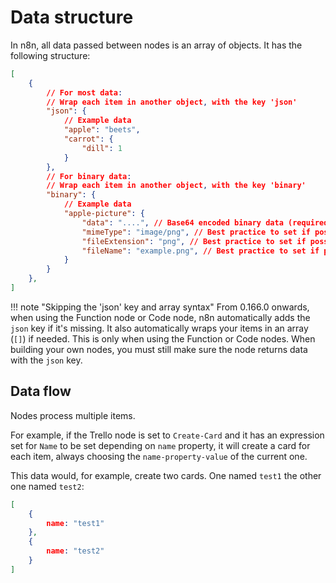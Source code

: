 # Data structure

In n8n, all data passed between nodes is an array of objects. It has the following structure:

```json
[
	{
		// For most data:
		// Wrap each item in another object, with the key 'json'
		"json": {
			// Example data
			"apple": "beets",
			"carrot": {
				"dill": 1
			}
		},
		// For binary data:
		// Wrap each item in another object, with the key 'binary'
		"binary": {
			// Example data
			"apple-picture": {
				"data": "....", // Base64 encoded binary data (required)
				"mimeType": "image/png", // Best practice to set if possible (optional)
				"fileExtension": "png", // Best practice to set if possible (optional)
				"fileName": "example.png", // Best practice to set if possible (optional)
			}
		}
	},
]
```

!!! note "Skipping the 'json' key and array syntax"
    From 0.166.0 onwards, when using the Function node or Code node, n8n automatically adds the `json` key if it's missing. It also automatically wraps your items in an array (`[]`) if needed. This is only when using the Function or Code nodes. When building your own nodes, you must still make sure the node returns data with the `json` key.

## Data flow

Nodes process multiple items.

For example, if the Trello node is set to `Create-Card` and it has an expression set for `Name` to be set depending on `name` property, it will create a card for each item, always choosing the `name-property-value` of the current one.

This data would, for example, create two cards. One named `test1` the other one named `test2`:

```json
[
	{
		name: "test1"
	},
	{
		name: "test2"
	}
]
```
